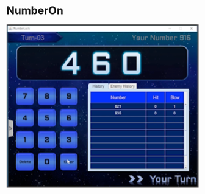 # NumberOn
![numberon](https://github.com/Parasuatene/My_Product/blob/master/NumberOn/thumbnail.png)
